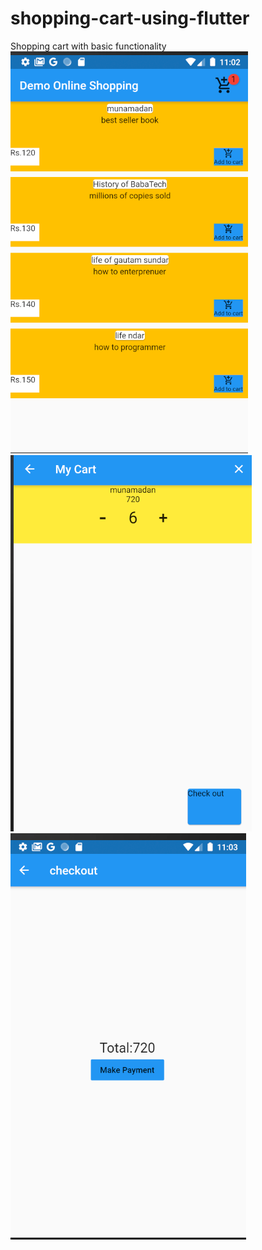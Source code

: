 # shopping-cart-using-flutter
Shopping cart with basic functionality
![myimage-alt-tag](forgit/screen1.png)
![myimage-alt-tag](forgit/screen2.png)
![myimage-alt-tag](forgit/screen3.png)

